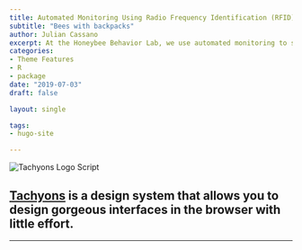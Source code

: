 ```yaml
---
title: Automated Monitoring Using Radio Frequency Identification (RFID)
subtitle: "Bees with backpacks"
author: Julian Cassano
excerpt: At the Honeybee Behavior Lab, we use automated monitoring to study honeybee foraging behavior. I often refer to this project as "bees with backpacks" because I essentially I equip my forager with high-tech backpacks that allow me to monitor them exiting and entering the hive. 
categories:
- Theme Features
- R
- package
date: "2019-07-03"
draft: false

layout: single

tags:
- hugo-site

---
```


![Tachyons Logo Script](tachyons-logo-script.png)

## [Tachyons](http://tachyons.io) is a design system that allows you to design gorgeous interfaces in the browser with little effort.

---

